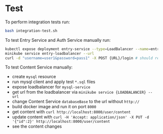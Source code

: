 # Test

To perform integration tests run:

```sh
bash integration-test.sh
```

To test Entry Service and Auth Service manually run:

```sh
kubectl expose deployment entry-service --type=LoadBalancer --name=entry-loadbalancer # if ingress does not work correctly
minikube service entry-loadbalancer --url
curl -d "username=user1&password=pass1" -X POST {URL}/login # should return token
```

To test Content Service manually:

- create `mysql` resource
- run mysql client and apply test `*.sql` files
- expose loadbalancer for `mysql-service`
- get url from the loadbalancer via `minikube service {LOADBALANCER} --url`
- change Content Service `databaseBase` to the url without `http://`
- build docker image and run it on port `8000`
- get content with `curl http://localhost:8000/user/content`
- update content with `curl -H 'Accept: application/json' -X PUT -d '{"id":2}' http://localhost:8000/user/content`
- see the content changes